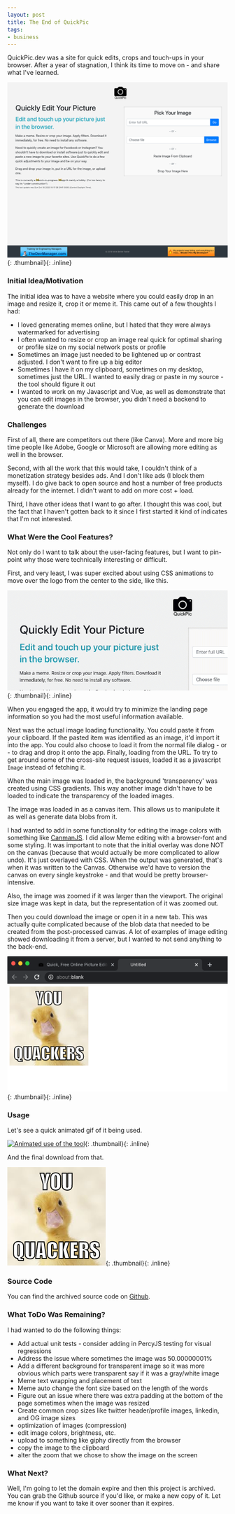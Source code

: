 ```yaml
---
layout: post
title: The End of QuickPic
tags:
- business
---
```

QuickPic.dev was a site for quick edits, crops and touch-ups in your browser. After a year of stagnation, I think its time to move on - and share what I've learned.

[![QuickPic.dev](/uploads/2020/quickpic-1.png)](/uploads/2020/quickpic-1-1.png){: .thumbnail}{: .inline}

### Initial Idea/Motivation
The initial idea was to have a website where you could easily drop in an image and resize it, crop it or meme it. This came out of a few thoughts I had:

* I loved generating memes online, but I hated that they were always watermarked for advertising
* I often wanted to resize or crop an image real quick for optimal sharing or profile size on my social network posts or profile
* Sometimes an image just needed to be lightened up or contrast adjusted. I don't want to fire up a big editor
* Sometimes I have it on my clipboard, sometimes on my desktop, sometimes just the URL. I wanted to easily drag or paste in my source - the tool should figure it out
* I wanted to work on my Javascript and Vue, as well as demonstrate that you can edit images in the browser, you didn't need a backend to generate the download

### Challenges
First of all, there are competitors out there (like Canva).  More and more big time people like Adobe, Google or Microsoft are allowing more editing as well in the browser.  

Second, with all the work that this would take, I couldn't think of a monetization strategy besides ads. And I don't like ads (I block them myself).  I do give back to open source and host a number of free products already for the internet. I didn't want to add on more cost + load.

Third, I have other ideas that I want to go after. I thought this was cool, but the fact that I haven't gotten back to it since I first started it kind of indicates that I'm not interested.

### What Were the Cool Features?
Not only do I want to talk about the user-facing features, but I want to pin-point why those were technically interesting or difficult.

First, and very least, I was super excited about using CSS animations to move over the logo from the center to the side, like this.

[![Animated use of the tool](/uploads/2020/quickpic-2.gif)](/uploads/2020/quickpic-2.gif){: .thumbnail}{: .inline}

When you engaged the app, it would try to minimize the landing page information so you had the most useful information available.

Next was the actual image loading functionality.  You could paste it from your clipboard.  If the pasted item was identified as an image, it'd import it into the app.  You could also choose to load it from the normal file dialog - or - to drag and drop it onto the app.  Finally, loading from the URL.  To try to get around some of the cross-site request issues, loaded it as a javascript `Image` instead of fetching it.

When the main image was loaded in, the background 'transparency' was created using CSS gradients. This way another image didn't have to be loaded to indicate the transparency of the loaded images.

The image was loaded in as a canvas item. This allows us to manipulate it as well as generate data blobs from it.

I had wanted to add in some functionality for editing the image colors with something like [CanmanJS](http://camanjs.com/).  I did allow Meme editing with a browser-font and some styling.  It was important to note that the initial overlay was done NOT on the canvas (because that would actually be more complicated to allow undo).  It's just overlayed with CSS. When the output was generated, that's when it was written to the Canvas.  Otherwise we'd have to version the canvas on every single keystroke - and that would be pretty browser-intensive.

Also, the image was zoomed if it was larger than the viewport. The original size image was kept in data, but the representation of it was zoomed out.

Then you could download the image or open it in a new tab.  This was actually quite complicated because of the blob data that needed to be created from the post-processed canvas.  A lot of examples of image editing showed downloading it from a server, but I wanted to not send anything to the back-end.

[![New Tab Example](/uploads/2020/quickpic-3.png)](/uploads/2020/quickpic-3.png){: .thumbnail}{: .inline}

### Usage

Let's see a quick animated gif of it being used.

[![Animated use of the tool](/uploads/2020/quickpic-4.gif)](/uploads/2020/quickpic-4.gif){: .thumbnail}{: .inline}

And the final download from that.

[![Animated use of the tool](/uploads/2020/quickpic-result.png)](/uploads/2020/quickpic-result.png){: .thumbnail}{: .inline}

### Source Code

You can find the archived source code on [Github](https://github.com/aaronsaray/quickpic.dev).

### What ToDo Was Remaining?

I had wanted to do the following things:

* Add actual unit tests - consider adding in PercyJS testing for visual regressions
* Address the issue where sometimes the image was 50.00000001%
* Add a different background for transparent image so it was more obvious which parts were transparent say if it was a gray/white image
* Meme text wrapping and placement of text
* Meme auto change the font size based on the length of the words
* Figure out an issue where there was extra padding at the bottom of the page sometimes when the image was resized
* Create common crop sizes like twitter header/profile images, linkedin, and OG image sizes
* optimization of images (compression)
* edit image colors, brightness, etc.
* upload to something like giphy directly from the browser
* copy the image to the clipboard
* alter the zoom that we chose to show the image on the screen

### What Next?

Well, I'm going to let the domain expire and then this project is archived. You can grab the Github source if you'd like, or make a new copy of it. Let me know if you want to take it over sooner than it expires.